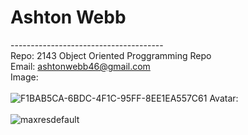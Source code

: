 # Ashton Webb
--------------------------------------\
Repo: 2143 Object Oriented Proggramming Repo \
Email: ashtonwebb46@gmail.com\
Image: \
\
![F1BAB5CA-6BDC-4F1C-95FF-8EE1EA557C61](https://user-images.githubusercontent.com/89478222/131758797-408bd161-06b6-4648-8c34-faffa3d66f07.jpeg)
Avatar:\
\
![maxresdefault](https://user-images.githubusercontent.com/89478222/131758962-57746a58-9984-434d-a5f5-7c488391e006.jpg)
